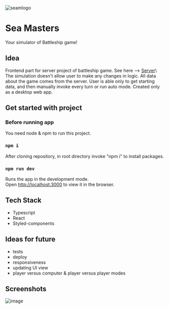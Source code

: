 ![seamlogo](https://user-images.githubusercontent.com/92270179/171294175-deb0c4fc-ef5f-45f2-a5d8-5db461ffa62c.png)

# Sea Masters

Your simulator of Battleship game!

## Idea

Frontend part for server project of battleship game. See here --> [Server](https://github.com/MonikaKrella/SeaMasters-Battleship.)\
The simulation doesn't allow user to make any changes in logic. All data about the game comes from the server.
User is able only to get starting data, and then manually invoke every turn or run auto mode.
Created only as a desktop web app. 

## Get started with project

### Before running app
You need node & npm to run this project.

### `npm i`
After cloning repository, in root directory invoke "npm i" to install packages.

### `npm run dev`
Runs the app in the development mode.\
Open [http://localhost:3000](http://localhost:3000) to view it in the browser.

## Tech Stack
 - Typescript
 - React
 - Styled-components

## Ideas for future
 - tests
 - deploy
 - responsiveness
 - updating UI view
 - player versus computer & player versus player modes

## Screenshots

![image](https://user-images.githubusercontent.com/92270179/171293894-c8b1b4e9-581d-4366-9117-07eb0a5eab6a.png)
